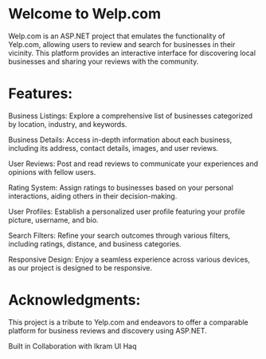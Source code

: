 <h1>Welcome to Welp.com</h1>

Welp.com is an ASP.NET project that emulates the functionality of Yelp.com, allowing users to review and search for businesses in their vicinity. This platform provides an interactive interface for discovering local businesses and sharing your reviews with the community.

<h1>Features:</h1>

Business Listings: Explore a comprehensive list of businesses categorized by location, industry, and keywords.

Business Details: Access in-depth information about each business, including its address, contact details, images, and user reviews.

User Reviews: Post and read reviews to communicate your experiences and opinions with fellow users.

Rating System: Assign ratings to businesses based on your personal interactions, aiding others in their decision-making.

User Profiles: Establish a personalized user profile featuring your profile picture, username, and bio.

Search Filters: Refine your search outcomes through various filters, including ratings, distance, and business categories.

Responsive Design: Enjoy a seamless experience across various devices, as our project is designed to be responsive.



<h1>Acknowledgments:</h1>
This project is a tribute to Yelp.com and endeavors to offer a comparable platform for business reviews and discovery using ASP.NET.


Built in Collaboration with Ikram Ul Haq
